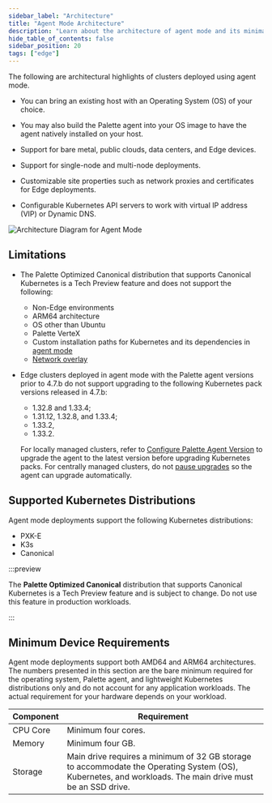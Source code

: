 ```yaml
---
sidebar_label: "Architecture"
title: "Agent Mode Architecture"
description: "Learn about the architecture of agent mode and its minimal hardware requirements."
hide_table_of_contents: false
sidebar_position: 20
tags: ["edge"]
---
```


The following are architectural highlights of clusters deployed using agent mode.

- You can bring an existing host with an Operating System (OS) of your choice.

- You may also build the Palette agent into your OS image to have the agent natively installed on your host.

- Support for bare metal, public clouds, data centers, and Edge devices.

- Support for single-node and multi-node deployments.

- Customizable site properties such as network proxies and certificates for Edge deployments.

- Configurable Kubernetes API servers to work with virtual IP address (VIP) or Dynamic DNS.

![Architecture Diagram for Agent Mode](/deployment-modes_agent-mode.webp)

## Limitations

- The Palette Optimized Canonical distribution that supports Canonical Kubernetes is a Tech Preview feature and does not
  support the following:

  - Non-Edge environments
  - ARM64 architecture
  - OS other than Ubuntu
  - Palette VerteX
  - Custom installation paths for Kubernetes and its dependencies in [agent mode](../)
  - [Network overlay](../../../clusters/edge/networking/vxlan-overlay/)

- Edge clusters deployed in agent mode with the Palette agent versions prior to 4.7.b do not support upgrading to the
  following Kubernetes pack versions released in 4.7.b:

  - <VersionedLink text="Palette Optimized Canonical" url="/integrations/packs/?pack=edge-canonical" /> 1.32.8 and
    1.33.4;
  - <VersionedLink text="Palette eXtended Kubernetes Edge (PXK-E)" url="/integrations/packs/?pack=edge-k8s" /> 1.31.12,
    1.32.8, and 1.33.4;
  - <VersionedLink text="Palette Optimized K3S" url="/integrations/packs/?pack=edge-k3s" /> 1.33.2,
  - <VersionedLink text="Palette Optimized RKE2" url="/integrations/packs/?pack=edge-rke2" /> 1.33.2.

  For locally managed clusters, refer to
  [Configure Palette Agent Version](../../clusters/edge/cluster-management/agent-upgrade-airgap.md) to upgrade the agent
  to the latest version before upgrading Kubernetes packs. For centrally managed clusters, do not
  [pause upgrades](../../clusters/cluster-management/platform-settings/pause-platform-upgrades.md) so the agent can
  upgrade automatically.

## Supported Kubernetes Distributions

Agent mode deployments support the following Kubernetes distributions:

- PXK-E
- K3s
- Canonical

:::preview

The **Palette Optimized Canonical** distribution that supports Canonical Kubernetes is a Tech Preview feature and is
subject to change. Do not use this feature in production workloads.

:::

## Minimum Device Requirements

Agent mode deployments support both AMD64 and ARM64 architectures. The numbers presented in this section are the bare
minimum required for the operating system, Palette agent, and lightweight Kubernetes distributions only and do not
account for any application workloads. The actual requirement for your hardware depends on your workload.

| Component | Requirement                                                                                                                                              |
| --------- | -------------------------------------------------------------------------------------------------------------------------------------------------------- |
| CPU Core  | Minimum four cores.                                                                                                                                      |
| Memory    | Minimum four GB.                                                                                                                                         |
| Storage   | Main drive requires a minimum of 32 GB storage to accommodate the Operating System (OS), Kubernetes, and workloads. The main drive must be an SSD drive. |
